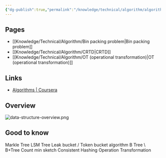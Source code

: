 ```yaml
---
{"dg-publish":true,"permalink":"/knowledge/technical/algorithm/algorithm/","dgPassFrontmatter":true}
---
```


## Pages

- [[Knowledge/Technical/Algorithm/Bin packing problem\|Bin packing problem]]
- [[Knowledge/Technical/Algorithm/CRTD\|CRTD]]
- [[Knowledge/Technical/Algorithm/OT (operational transformation)\|OT (operational transformation)]]

## Links
- [Algorithms | Coursera](https://www.coursera.org/specializations/algorithms)
## Overview
![data-structure-overview.png](/img/user/Attachments/data-structure-overview.png)
## Good to know
Markle Tree
LSM Tree
Leak bucket / Token bucket algorithm
B Tree \\ B+Tree
Count min sketch
Consistent Hashing
Operation Transformation
